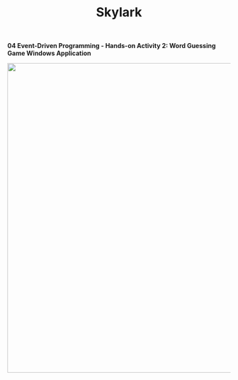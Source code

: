 <h1 align="center"> Skylark </h1> <br>

**04 Event-Driven Programming - Hands-on Activity 2: Word Guessing Game Windows Application**
<p align="center">
  <img src = "https://user-images.githubusercontent.com/90696565/212457644-76fc2ecc-bec0-4709-ae29-cce92f9448bf.png" width=700>
</p>

